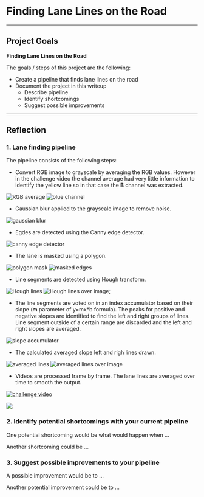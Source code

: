 # **Finding Lane Lines on the Road** 

---

## Project Goals

**Finding Lane Lines on the Road**

The goals / steps of this project are the following:

* Create a pipeline that finds lane lines on the road
* Document the project in this writeup
	* Describe pipeline
	* Identify shortcomings
	* Suggest possible improvements


[//]: # (Image References)

[gray_avg]: ./writeup_images/gray_rgb_avg.png "RGB average"

---

## Reflection

### 1. Lane finding pipeline

The pipeline consists of the following steps:

* Convert RGB image to grayscale by averaging the RGB values. However in the challenge video the channel average had very little information to identify the yellow line so in that case the **B** channel was extracted.

![RGB average](./writeup_images/gray_rgb_avg.png "RGB average")
![blue channel](./writeup_images/gray_b_channel.png "blue channel")

* Gaussian blur applied to the grayscale image to remove noise.

![gaussian blur](./writeup_images/gaussian_blur.png "gaussian blur")

* Egdes are detected using the Canny edge detector.

![canny edge detector](./writeup_images/canny.png "canny edge detector")

* The lane is masked using a polygon.

![polygon mask](./writeup_images/mask_poly.png "polygon mask")
![masked edges](./writeup_images/masked_edges.png "masked edges")

* Line segments are detected using Hough transform.

![Hough lines](./writeup_images/houghLines.png "Hough lines")
![Hough lines over image](./writeup_images/houghLinesComp.png "Hough lines over image");

* The line segments are voted on in an index accumulator based on their slope (**m** parameter of y=mx*b formula). The peaks for positive and negative slopes are identified to find the left and right groups of lines. Line segment outside of a certain range are discarded and the left and right slopes are averaged.

![slope accumulator](./writeup_images/slopeAccumulator.png "slope accumulator")

* The calculated averaged slope left and righ lines drawn.

![averaged lines](./writeup_images/smoothLines.png "averaged lines")
![averaged lines over image](./writeup_images/smoothLinesComp.png "averaged lines over image")

* Videos are processed frame by frame. The lane lines are averaged over time to smooth the output.

[![challenge video](./writeup_images/challengeVideo.png)](https://youtu.be/-k0B-H9hXd4?t=0s "challenge video")

![](./writeup_images/.png "")




### 2. Identify potential shortcomings with your current pipeline


One potential shortcoming would be what would happen when ... 

Another shortcoming could be ...


### 3. Suggest possible improvements to your pipeline

A possible improvement would be to ...

Another potential improvement could be to ...